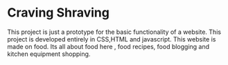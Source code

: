 # Craving Shraving
This project is just a prototype for the basic functionality of a website. This project is developed entirely in CSS,HTML and javascript.
This website is made on food. Its all about food here , food recipes, food blogging and kitchen equipment shopping.
